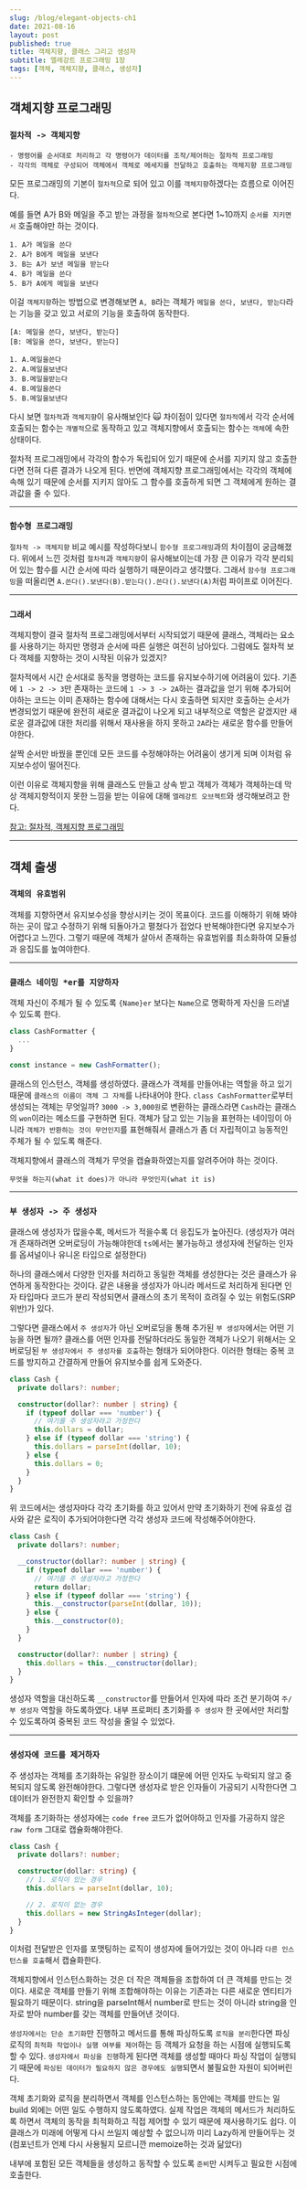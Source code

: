 ```yaml
---
slug: /blog/elegant-objects-ch1
date: 2021-08-16
layout: post
published: true
title: 객체지향, 클래스 그리고 생성자
subtitle: 엘레강트 프로그래밍 1장
tags: [객체, 객체지향, 클래스, 생성자]
---
```


## 객체지향 프로그래밍

### `절차적 -> 객체지향`

```
- 명령어를 순서대로 처리하고 각 명령어가 데이터를 조작/제어하는 절차적 프로그래밍
- 각각의 객체로 구성되어 객체에서 객체로 메세지를 전달하고 호출하는 객체지향 프로그래밍
```

모든 프로그래밍의 기본이 `절차적`으로 되어 있고 이를 `객체지향`하겠다는 흐름으로 이어진다.

예를 들면 A가 B와 메일을 주고 받는 과정을 `절차적`으로 본다면 1~10까지 `순서를 지키면서` 호출해야만 하는 것이다.

```
1. A가 메일을 쓴다
2. A가 B에게 메일을 보낸다
3. B는 A가 보낸 메일을 받는다
4. B가 메일을 쓴다
5. B가 A에게 메일을 보낸다
```

이걸 `객체지향`하는 방법으로 변경해보면 `A, B`라는 객체가 `메일을 쓴다, 보낸다, 받는다`라는 기능을 갖고 있고 서로의 기능을 호출하여 동작한다.

```
[A: 메일을 쓴다, 보낸다, 받는다]
[B: 메일을 쓴다, 보낸다, 받는다]

1. A.메일을쓴다
2. A.메일을보낸다
3. B.메일을받는다
4. B.메일을쓴다
5. B.메일을보낸다
```

다시 보면 `절차적`과 `객체지향`이 유사해보인다 🙀
차이점이 있다면 `절차적`에서 각각 순서에 호출되는 함수는 `개별적`으로 동작하고 있고 객체지향에서 호출되는 함수는 `객체`에 속한 상태이다.

절차적 프로그래밍에서 각각의 함수가 독립되어 있기 때문에 순서를 지키지 않고 호출한다면 전혀 다른 결과가 나오게 된다.
반면에 객체지향 프로그래밍에서는 각각의 객체에 속해 있기 때문에 순서를 지키지 않아도 그 함수를 호출하게 되면 그 객체에게 원하는 결과값을 줄 수 있다.

---

### `함수형 프로그래밍`

`절차적 -> 객체지향` 비교 예시를 작성하다보니 `함수형 프로그래밍`과의 차이점이 궁금해졌다.
위에서 느낀 것처럼 `절차적`과 `객체지향`이 유사해보이는데 가장 큰 이유가 각각 분리되어 있는 함수를 시간 순서에 따라 실행하기 때문이라고 생각했다.
그래서 `함수형 프로그래밍`을 떠올리면 `A.쓴다().보낸다(B).받는다().쓴다().보낸다(A)`처럼 파이프로 이어진다.

---

### `그래서`

객체지향이 결국 절차적 프로그래밍에서부터 시작되었기 때문에 클래스, 객체라는 요소를 사용하기는 하지만 명령과 순서에 따른 실행은 여전히 남아있다.
그럼에도 절차적 보다 객체를 지향하는 것이 시작된 이유가 있겠지?

절차적에서 시간 순서대로 동작을 명령하는 코드를 유지보수하기에 어려움이 있다.
기존에 `1 -> 2 -> 3`만 존재하는 코드에 `1 -> 3 -> 2A`하는 결과값을 얻기 위해
추가되어야하는 코드는 이미 존재하는 함수에 대해서는 다시 호출하면 되지만
호출하는 순서가 변경되었기 때문에 완전히 새로운 결과값이 나오게 되고 내부적으로 역할은 같겠지만
새로운 결과값에 대한 처리를 위해서 재사용을 하지 못하고 `2A`라는 새로운 함수를 만들어야한다.

살짝 순서만 바꿨을 뿐인데 모든 코드를 수정해야하는 어려움이 생기게 되며 이처럼 유지보수성이 떨어진다.

이런 이유로 객체지향을 위해 클래스도 만들고 상속 받고 객체가 객체가 객체하는데
막상 객체지향적이지 못한 느낌을 받는 이유에 대해 `엘레강트 오브젝트`와 생각해보려고 한다.

[참고: 절차적, 객체지향 프로그래밍](https://st-lab.tistory.com/151)

---

## 객체 출생

### `객체의 유효범위`

객체를 지향하면서 유지보수성을 향상시키는 것이 목표이다.
코드를 이해하기 위해 봐야하는 곳이 많고 수정하기 위해 되돌아가고 펼쳤다가 접었다 반복해야한다면 유지보수가 어렵다고 느낀다.
그렇기 때문에 객체가 살아서 존재하는 유효범위를 최소화하여 모듈성과 응집도를 높여야한다.

---

### `클래스 네이밍 *er를 지양하자`

객체 자신이 주체가 될 수 있도록 `{Name}er` 보다는 `Name`으로 명확하게 자신을 드러낼 수 있도록 한다.

```ts
class CashFormatter {
  ...
}

const instance = new CashFormatter();
```

클래스의 인스턴스, 객체를 생성하였다.
클래스가 객체를 만들어내는 역할을 하고 있기 때문에 `클래스의 이름이 객체 그 자체`를 나타내어야 한다.
`class CashFormatter`로부터 생성되는 객체는 무엇일까?
`3000 -> 3,000원`로 변환하는 클래스라면 `Cash`라는 클래스의 `won`이라는 메소드를 구현하면 된다.
객체가 담고 있는 기능을 표현하는 네이밍이 아니라 `객체가 반환하는 것이 무언인지`를 표현해줘서 클래스가 좀 더 자립적이고 능동적인 주체가 될 수 있도록 해준다.

객체지향에서 클래스의 객체가 무엇을 캡슐화하였는지를 알려주어야 하는 것이다.

`무엇을 하는지(what it does)가 아니라 무엇인지(what it is)`

---

### `부 생성자 -> 주 생성자`

클래스에 생성자가 많을수록, 메서드가 적을수록 더 응집도가 높아진다.
(생성자가 여러개 존재하려면 오버로딩이 가능해야한데 `ts`에서는 불가능하고 생성자에 전달하는 인자를 옵셔널이나 유니온 타입으로 설정한다)

하나의 클래스에서 다양한 인자를 처리하고 동일한 객체를 생성한다는 것은 클래스가 유연하게 동작한다는 것이다.
같은 내용을 생성자가 아니라 메서드로 처리하게 된다면 인자 타입마다 코드가 분리 작성되면서 클래스의 초기 목적이 흐려질 수 있는 위험도(SRP 위반)가 있다.

그렇다면 클래스에서 `주 생성자`가 아닌 오버로딩을 통해 추가된 `부 생성자`에서는 어떤 기능을 하면 될까?
클래스를 어떤 인자를 전달하더라도 동일한 객체가 나오기 위해서는 오버로딩된 `부 생성자에서 주 생성자를 호출`하는 형태가 되어야한다.
이러한 형태는 중복 코드를 방지하고 간결하게 만들어 유지보수를 쉽게 도와준다.

```ts
class Cash {
  private dollars?: number;

  constructor(dollar?: number | string) {
    if (typeof dollar === 'number') {
      // 여기를 주 생성자라고 가정한다
      this.dollars = dollar;
    } else if (typeof dollar === 'string') {
      this.dollars = parseInt(dollar, 10);
    } else {
      this.dollars = 0;
    }
  }
}
```

위 코드에서는 생성자마다 각각 초기화를 하고 있어서 만약 초기화하기 전에 유효성 검사와 같은 로직이 추가되어야한다면 각각 생성자 코드에 작성해주어야한다.

```ts
class Cash {
  private dollars?: number;

  __constructor(dollar?: number | string) {
    if (typeof dollar === 'number') {
      // 여기를 주 생성자라고 가정한다
      return dollar;
    } else if (typeof dollar === 'string') {
      this.__constructor(parseInt(dollar, 10));
    } else {
      this.__constructor(0);
    }
  }

  constructor(dollar?: number | string) {
    this.dollars = this.__constructor(dollar);
  }
}
```

생성자 역할을 대신하도록 `__constructor`를 만들어서 인자에 따라 조건 분기하여 `주/부 생성자` 역할을 하도록하였다.
내부 프로퍼티 초기화를 `주 생성자` 한 곳에서만 처리할 수 있도록하여 중복된 코드 작성을 줄일 수 있었다.

---

### `생성자에 코드를 제거하자`

주 생성자는 객체를 초기화하는 유일한 장소이기 떄문에 어떤 인자도 누락되지 않고 중복되지 않도록 완전해야한다.
그렇다면 생성자로 받은 인자들이 가공되기 시작한다면 그 데이터가 완전한지 확인할 수 있을까?

객체를 초기화하는 생성자에는 `code free` 코드가 없어야하고 인자를 가공하지 않은 `raw form` 그대로 캡슐화해야한다.

```ts
class Cash {
  private dollars?: number;

  constructor(dollar: string) {
    // 1. 로직이 있는 경우
    this.dollars = parseInt(dollar, 10);

    // 2. 로직이 없는 경우
    this.dollars = new StringAsInteger(dollar);
  }
}
```

이처럼 전달받은 인자를 포맷팅하는 로직이 생성자에 들어가있는 것이 아니라 `다른 인스턴스를 호출`해서 캡슐화한다.

객체지향에서 인스턴스화하는 것은 더 작은 객체들을 조합하여 더 큰 객체를 만드는 것이다.
새로운 객체를 만들기 위해 조합해야하는 이유는 기존과는 다른 새로운 엔티티가 필요하기 때문이다.
string을 parseInt해서 number로 만드는 것이 아니라 string을 인자로 받아 number를 갖는 객체를 만들어낸 것이다.

`생성자에서는 단순 초기화`만 진행하고 메서드를 통해 파싱하도록 `로직을 분리`한다면
파싱 로직의 `최적화 작업이나 실행 여부를 제어`하는 등 객체가 요청을 하는 시점에 실행되도록 할 수 있다.
`생성자에서 파싱을 진행`하게 된다면 객체를 생성할 때마다 파싱 작업이 실행되기 때문에 `파싱된 데이터가 필요하지 않은 경우에도 실행`되면서 불필요한 자원이 되어버린다.

객체 초기화와 로직을 분리하면서 객체를 인스턴스하는 동안에는 객체를 만드는 일 build 외에는 어떤 일도 수행하지 않도록하였다.
실제 작업은 객체의 메서드가 처리하도록 하면서 객체의 동작을 최적화하고 직접 제어할 수 있기 때문에 재사용하기도 쉽다.
이 클래스가 미래에 어떻게 다시 쓰일지 예상할 수 없으니까 미리 Lazy하게 만들어두는 것
(컴포넌트가 언제 다시 사용될지 모르니깐 memoize하는 것과 닮았다)

내부에 포함된 모든 객체들을 생성하고 동작할 수 있도록 `준비`만 시켜두고 필요한 시점에 호출한다.
